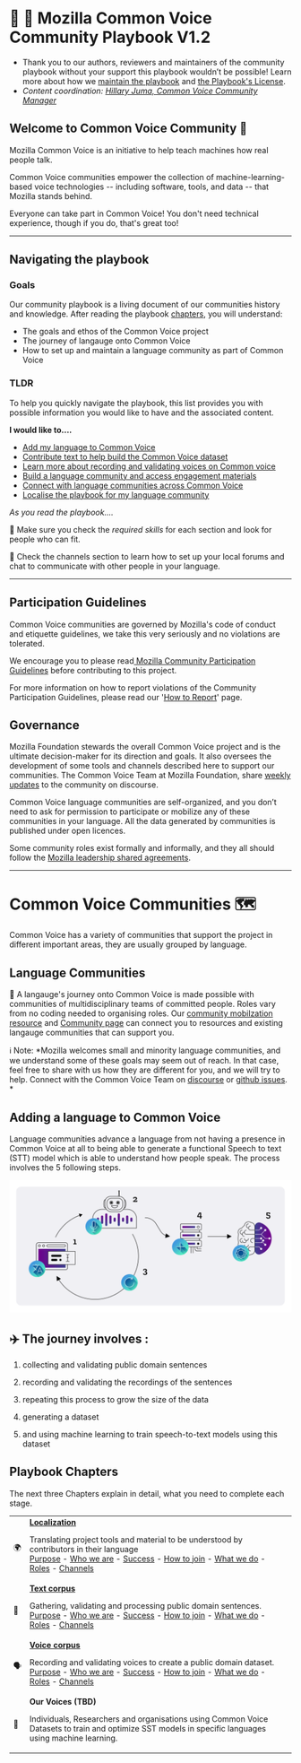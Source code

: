 # 👥 📕 Mozilla Common Voice Community Playbook V1.2
- Thank you to our authors, reviewers and maintainers of the community playbook without your support this playbook wouldn’t be possible! Learn more about how we [maintain the playbook](https://github.com/common-voice/community-playbook/blob/master/sub_pages/maintaince.md) and [the Playbook's License](./LICENSE.md).
- *Content coordination: [Hillary Juma, Common Voice Community Manager](https://discourse.mozilla.org/u/heyhillary/activity)*

## Welcome to Common Voice Community  🥳

Mozilla Common Voice is an initiative to help teach machines how real people talk.

Common Voice communities empower the collection of machine-learning-based voice technologies -- including software, tools, and data -- that Mozilla stands behind.

Everyone can take part in Common Voice! You don't need technical experience, though if you do, that's great too! 

---

## Navigating the playbook 

### Goals

Our community playbook is a living document of our communities history and knowledge. After reading the playbook [chapters](https://github.com/common-voice/community-playbook/tree/master/#playbook-chapters), you will understand: 

- The goals and ethos of the Common Voice project
- The journey of langauge onto Common Voice 
- How to set up and maintain a language community as part of Common Voice 

### TLDR

To help you quickly navigate the playbook, this list provides you with possible information you would like to have and the associated content.

**I would like to....**

- [Add my language to Common Voice](https://discourse.mozilla.org/t/readme-how-to-see-my-language-on-common-voice/31530)
- [Contribute text to help build the Common Voice dataset](https://github.com/common-voice/community-playbook/blob/master/sub_pages/text.md)
- [Learn more about recording and validating voices on Common voice](https://github.com/common-voice/community-playbook/blob/master/sub_pages/voice.md) 
- [Build a language community and access engagement materials](https://github.com/common-voice/community-playbook/blob/master/sub_pages/mobilization.md)
- [Connect with language communities across Common Voice](https://github.com/common-voice/community-playbook/blob/master/sub_pages/communities.md)
- [Localise the playbook for my language community](https://github.com/common-voice/community-playbook/blob/master/sub_pages/maintaince.md) 

*As you read the playbook....*

🔨 Make sure you check the _required skills_ for each section and look for people who can fit.

💬 Check the channels section to learn how to set up your local forums and chat to communicate with other people in your language.


----

## Participation Guidelines 
Common Voice communities are governed by Mozilla's code of conduct and etiquette guidelines, we take this very seriously and no violations are tolerated.

We encourage you to please read[ Mozilla Community Participation Guidelines](https://www.mozilla.org/about/governance/policies/participation/) before contributing to this project.

For more information on how to report violations of the Community Participation Guidelines, please read our '[How to Report](https://www.mozilla.org/about/governance/policies/participation/reporting/)' page.

## Governance

Mozilla Foundation stewards the overall Common Voice project and is the ultimate decision-maker for its direction and goals. It also oversees the development of some tools and channels described here to support our communities. The Common Voice Team at Mozilla Foundation, share [weekly updates](https://discourse.mozilla.org/t/common-voice-weekly-update-26th-july/83661) to the community on discourse. 

Common Voice language communities are self-organized, and you don’t need to ask for permission to participate or mobilize any of these communities in your language. All the data generated by communities is published under open licences.

Some community roles exist formally and informally, and they all should follow the [Mozilla leadership shared agreements](https://discourse.mozilla.org/t/what-s-next-for-volunteer-leadership-in-2018-shared-agreements/25091).

----

# Common Voice Communities 🗺

Common Voice has a variety of communities that support the project in different important areas, they are usually grouped by language.

## Language Communities 

👥 A langauge's journey onto Common Voice is made possible with communities of multidisciplinary teams of committed people. Roles vary from no coding needed to organising roles. Our [community mobilzation resource](https://github.com/common-voice/community-playbook/blob/master/sub_pages/mobilization.md) and [Community page](https://github.com/common-voice/community-playbook/blob/master/sub_pages/communities.md) can connect you to resources and existing langauge communities that can support you.

ℹ️  Note: *Mozilla welcomes small and minority language communities, and we understand some of these goals may seem out of reach. In that case, feel free to share with us how they are different for you, and we will try to help. Connect with the Common Voice Team on [discourse](https://discourse.mozilla.org/c/voice/239) or [github issues](https://github.com/common-voice/common-voice/issues). *


## Adding a language to Common Voice

Language communities advance a language from not having a presence in Common Voice at all to being able to generate a functional Speech to text (STT) model which is able to understand how people speak. The process involves the 5 following steps.

![Voice journey quantities](/assets/img/voice-journey.png)

## ✈️ The journey involves : 

1. collecting and validating public domain sentences 

2. recording and validating the recordings of the sentences 

3. repeating this process to grow the size of the data 

4. generating a dataset 

5. and using machine learning to train speech-to-text models using this dataset 

## Playbook Chapters

The next three Chapters explain in detail, what you need to complete each stage. 

<table>
  <tbody>
      <tr>
      <td>🌍</td>
      <td><strong><a href="https://github.com/common-voice/community-playbook/blob/master/sub_pages/Localization.md">Localization</a></strong>
      <p>Translating project tools and material to be understood by contributors in their language<br />
      <a href="https://github.com/common-voice/community-playbook/blob/master/sub_pages/Localization.md/#our-purpose-2">Purpose</a> - <a href="https://github.com/common-voice/community-playbook/blob/master/sub_pages/Localization.md/#who-we-are-2">Who we are</a> - <a href="https://github.com/common-voice/community-playbook/blob/master/sub_pages/Localization.md/#whats-success-2">Success</a> - <a href="https://github.com/common-voice/community-playbook/blob/master/sub_pages/Localization.md/#how-to-join-2">How to join</a> - <a href="https://github.com/common-voice/community-playbook/blob/master/sub_pages/Localization.md/#what-we-do-2">What we do</a> - <a href="https://github.com/common-voice/community-playbook/blob/master/sub_pages/Localization.md/#roles-2">Roles</a> - <a href="https://github.com/common-voice/community-playbook/blob/master/sub_pages/Localization.md/#channels-2">Channels</a></p></td>
    </tr>
    <tr>
      <td>📝</td>
      <td><strong><a href="https://github.com/common-voice/community-playbook/blob/master/sub_pages/text.md">Text corpus</a></strong>
      <p>Gathering, validating and processing public domain sentences.<br />
      <a href="https://github.com/common-voice/community-playbook/blob/master/sub_pages/text.md/#our-purpose">Purpose</a> - <a href="https://github.com/common-voice/community-playbook/blob/master/sub_pages/text.md/#who-we-are">Who we are</a> - <a href="https://github.com/common-voice/community-playbook/blob/master/sub_pages/text.md/#whats-success">Success</a> - <a href="#how-to-join">How to join</a> - <a href="https://github.com/common-voice/community-playbook/blob/master/sub_pages/text.md/#what-we-do">What we do</a> - <a href="https://github.com/common-voice/community-playbook/blob/master/sub_pages/text.md/#roles">Roles</a> - <a href="https://github.com/common-voice/community-playbook/blob/master/sub_pages/text.md/#channels">Channels</a></p></td>
    </tr>
    <tr>
      <td>🗣</td>
      <td><strong><a href="https://github.com/common-voice/community-playbook/blob/master/sub_pages/voice.md">Voice corpus</a></strong>
      <p>Recording and validating voices to create a public domain dataset.<br />
      <a href="https://github.com/common-voice/community-playbook/blob/master/sub_pages/voice.md/#our-purpose-1">Purpose</a> - <a href="#who-we-are-1">Who we are</a> - <a href="https://github.com/common-voice/community-playbook/blob/master/sub_pages/voice.md/#whats-success-1">Success</a> - <a href="https://github.com/common-voice/community-playbook/blob/master/sub_pages/voice.md/#how-to-join-1">How to join</a> - <a href="https://github.com/common-voice/community-playbook/blob/master/sub_pages/voice.md/#what-we-do-1">What we do</a> - <a href="https://github.com/common-voice/community-playbook/blob/master/sub_pages/voice.md/#roles-1">Roles</a> - <a href="https://github.com/common-voice/community-playbook/blob/master/sub_pages/voice.md/#channels-1">Channels</a></p></td>
    </tr>
    <tr>
      <td>🤖</td>
      <td><strong> Our Voices (TBD)</strong>
      <p>Individuals, Researchers and organisations using Common Voice Datasets to train and optimize SST models in specific languages using machine learning.</p></td>
    </tr>
  </tbody>
</table>
